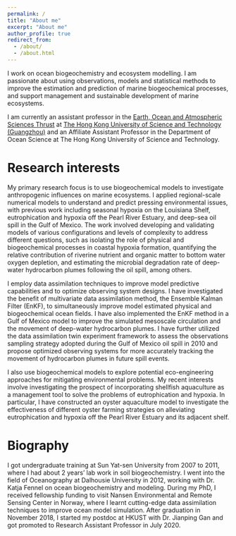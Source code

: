 ```yaml
---
permalink: /
title: "About me"
excerpt: "About me"
author_profile: true
redirect_from: 
  - /about/
  - /about.html
---
```


I work on ocean biogeochemistry and ecosystem modelling. I am passionate about using observations, models and statistical methods to improve the estimation and prediction of marine biogeochemical processes, and support management and sustainable development of marine ecosystems. 

I am currently an assistant professor in the  [Earth, Ocean and Atmospheric Sciences Thrust](https://hkust-gz.edu.cn/academics/four-hubs/function-hub/earth-ocean-atmospheric-sciences) at [The Hong Kong University of Science and Technology (Guangzhou)](https://hkust-gz.edu.cn) and an Affiliate Assistant Professor in the Department of Ocean Science at The Hong Kong University of Science and Technology. 




Research interests
======
My primary research focus is to use biogeochemical models to investigate anthropogenic influences on marine ecosystems. I applied regional-scale numerical models to understand and predict pressing environmental issues, with previous work including seasonal hypoxia on the Louisiana Shelf, eutrophication and hypoxia off the Pearl River Estuary, and deep-sea oil spill in the Gulf of Mexico. The work involved developing and validating models of various configurations and levels of complexity to address different questions, such as isolating the role of physical and biogeochemical processes in coastal hypoxia formation, quantifying the relative contribution of riverine nutrient and organic matter to bottom water oxygen depletion, and estimating the microbial degradation rate of deep-water hydrocarbon plumes following the oil spill, among others.

I employ data assimilation techniques to improve model predictive capabilities and to optimize observing system designs. I have investigated the benefit of multivariate data assimilation method, the Ensemble Kalman Filter (EnKF), to simultaneously improve model estimated physical and biogeochemical ocean fields. I have also implemented the EnKF method in a Gulf of Mexico model to improve the simulated mesoscale circulation and the movement of deep-water hydrocarbon plumes. I have further utilized the data assimilation twin experiment framework to assess the observations sampling strategy adopted during the Gulf of Mexico oil spill in 2010 and propose optimized observing systems for more accurately tracking the movement of hydrocarbon plumes in future spill events.

I also use biogeochemical models to explore potential eco-engineering approaches for mitigating environmental problems. My recent interests involve investigating the prospect of incorporating shellfish aquaculture as a management tool to solve the problems of eutrophication and hypoxia. In particular, I have constructed an oyster aquaculture model to investigate the effectiveness of different oyster farming strategies on alleviating eutrophication and hypoxia off the Pearl River Estuary and its adjacent shelf. 


Biography
======
I got undergraduate training at Sun Yat-sen University from 2007 to 2011, where I had about 2 years’ lab work in soil biogeochemistry. I went into the field of Oceanography at Dalhousie University in 2012, working with Dr. Katja Fennel on ocean biogeochemistry and modeling. During my PhD, I received fellowship funding to visit Nansen Environmental and Remote Sensing Center in Norway, where I learnt cutting-edge data assimilation techniques to improve ocean model simulation. After graduation in November 2018, I started my postdoc at HKUST with Dr. Jianping Gan and got promoted to Research Assistant Professor in July 2020. 